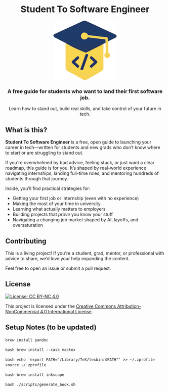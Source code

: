 <h1 align="center">Student To Software Engineer</h1>

<div align="center">
  <img src="static/img/logo.png" alt="Student To Software Engineer" width="200" />
  <br />
  <h3>
    A free guide for students who want to land their first software job.
  </h3>
  <p>
    Learn how to stand out, build real skills, and take control of your future in tech.
  </p>
  <!-- <p>
    Follow along on <a href="https://discord.gg/yourserver" target="_blank">Discord</a> | <a href="https://twitter.com/yourhandle" target="_blank">𝕏 (Twitter)</a> | <a href="https://t.me/yourchannel" target="_blank">Telegram</a>
  </p> -->
</div>

## What is this?

**Student To Software Engineer** is a free, open guide to launching your career in tech—written for students and new grads who don’t know where to start or are struggling to stand out.

If you're overwhelmed by bad advice, feeling stuck, or just want a clear roadmap, this guide is for you. It’s shaped by real-world experience navigating internships, landing full-time roles, and mentoring hundreds of students through that journey.

Inside, you’ll find practical strategies for:

- Getting your first job or internship (even with no experience)
- Making the most of your time in university
- Learning what actually matters to employers
- Building projects that *prove* you know your stuff
- Navigating a changing job market shaped by AI, layoffs, and oversaturation


## Contributing

This is a living project! If you're a student, grad, mentor, or professional with advice to share, we’d love your help expanding the content.  

Feel free to open an issue or submit a pull request.

## License

[![License: CC BY-NC 4.0](https://licensebuttons.net/l/by-nc/4.0/88x31.png)](https://creativecommons.org/licenses/by-nc/4.0/)

This project is licensed under the [Creative Commons Attribution-NonCommercial 4.0 International License](https://creativecommons.org/licenses/by-nc/4.0/).

## Setup Notes (to be updated)
`
brew install pandoc
`

`bash
brew install --cask mactex
`

`bash
echo 'export PATH="/Library/TeX/texbin:$PATH"' >> ~/.zprofile
source ~/.zprofile
`

`bash
brew install inkscape
`

`bash
./scripts/generate_book.sh
`